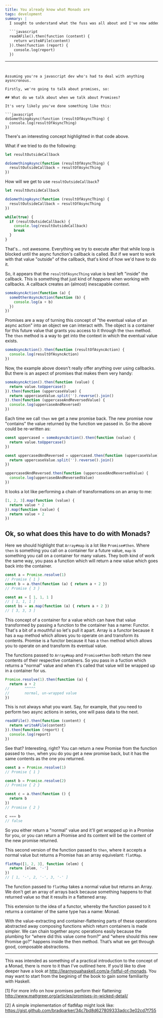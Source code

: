 ```yaml
---
title: You already know what Monads are
tags: development
summary: |
  I sought to understand what the fuss was all about and I've now added to the mass of Monad Explainer posts on the internet.

  ```javascript
  readAFile().then(function (content) {
    return writeAFile(content)
  }).then(function (report) {
    console.log(report)
  })
  ```
---
```


Assuming you're a javascript dev who's had to deal with anything aysncronous.

Firstly, we're going to talk about promises, so:

## What do we talk about when we talk about Promises?

It's very likely you've done something like this:

```javascript
doSomethingAsync(function (resultOfAsyncThing) {
  console.log(resultOfAsyncThing)
})
```

There's an interesting concept highlighted in that code above.

What if we tried to do the following:

```javascript
let resultOutsideCallback

doSomethingAsync(function (resultOfAsyncThing) {
  resultOutsideCallback = resultOfAsyncThing
})
```

How will we get to use `resultOutsideCallback`?

```javascript
let resultOutsideCallback

doSomethingAsync(function (resultOfAsyncThing) {
  resultOutsideCallback = resultOfAsyncThing
})

while(true) {
  if (resultOutsideCallback) {
    console.log(resultOutsideCallback)
    break
  }
}
```

That's... not awesome. Everything we try to execute after that while loop is blocked until the async function's callback is called. But if we want to work with that value "outside" of the callback, that's kind of how we'd have to do it.

So, it appears that the `resultOfAsyncThing` value is best left "inside" the callback. This is something that just kind of _happens_ when working with callbacks. A callback creates an (almost) inescapable context.

```javascript
someAsyncAction(function (a) {
  someOtherAsyncAction(function (b) {
    console.log(a + b)
  })
})
```

Promises are a way of turning this concept of "the eventual value of an async action" into an object we can interact with. The object is a container for this future value that grants you access to it through the `then` method. The `then` method is a way to get into the context in which the eventual value exists.

```javascript
someAsyncAction().then(function (resultOfAsyncAction) {
  console.log(resultOfAsyncAction)
})
```

Now, the example above doesn't really offer anything over using callbacks. But there is an aspect of promises that makes them very handy:

```javascript
someAsyncAction().then(function (value) {
  return value.toUppercase()
}).then(function (uppercaseValue) {
  return uppercaseValue.split('').reverse().join()
}).then(function (uppercaseAndReversedValue) {
  console.log(uppercaseAndReversed)
})
```

Each time we call `then` we get a new promise back. The new promise now "contains" the value returned by the function we passed in. So the above could be re-written as:

```javascript
const uppercased = someAsyncAction().then(function (value) {
  return value.toUppercase()
})

const uppercasedAndReversed = uppercased.then(function (uppercaseValue) {
  return uppercaseValue.split('').reverse().join()
})

uppercasedAndReversed.then(function (uppercasedAndReversedValue) {
  console.log(uppercasedAndReversedValue)
})
```

It looks a lot like performing a chain of transformations on an array to me:

```javascript
[1, 2, 3].map(function (value) { 
  return value * 2
}).map(function (value) {
  return value + 2
})
```

## Ok, so what does this have to do with Monads?

Here we should highlight that `Array#map` is a lot like `Promise#then`. Where `then` is something you call on a container for a future value, `map` is something you call on a container for many values. They both kind of work the same way, you pass a function which will return a new value which goes back into the container.

```javascript
const a = Promise.resolve(1)
// Promise { 1 }
const b = a.then(function (a) { return a + 2 })
// Promise { 3 }

const as = [ 1, 1, 1 ]
// [ 1, 1, 1 ]
const bs = as.map(function (a) { return a + 2 })
// [ 3, 3, 3 ]
```

This concept of a container for a value which can have that value transformed by passing a function to the container has a name: Functor. That's a bit of a mouthful so let's pull it apart. Array is a functor because it has a `map` method which allows you to operate on and transform its contents. Promise is a functor because it has a `then` method which allows you to operate on and transform its eventual value.

The functions passed to `Array#map` and `Promise#then` both return the new contents of their respective containers. So you pass in a fuction which returns a "normal" value and when it's called that value will be wrapped up in a container for us.

```javascript
Promise.resolve(1).then(function (a) { 
  return a + 2 
//       ^^^^^ 
//       normal, un-wrapped value
})

```

This is not always what you want. Say, for example, that you need to perform two async actions in series, one will pass data to the next.

```javascript
readAFile().then(function (content) {
  return writeAFile(content)
}).then(function (report) {
  console.log(report)
})
```

See that? Interesting, right? You can return a new Promise from the function passed to `then`, when you do you get a new promise back, but it has the same contents as the one you returned.

```javascript
const a = Promise.resolve(1)
// Promise { 1 }

const b = Promise.resolve(2)
// Promise { 2 }

const c = a.then(function () {
  return b
})
// Promise { 2 }

c === b
// false
```

So you either return a "normal" value and it'll get wrapped up in a Promise for you, or you can return a Promise and its content will be the content of the new promise returned.

This second version of the function passed to `then`, where it accepts a normal value but returns a Promise has an array equivelant: `flatMap`.

```javascript
flatMap([1, 2, 3], function (elem) { 
  return [elem, '-']
})
// [ 1, '-', 2, '-', 3, '-' ]
```

The function passed to `flatMap` takes a normal value but returns an Array. We don't get an array of arrays back because something happens to that returned value so that it results in a flattened array.

This extension to the idea of a functor, whereby the function passed to it returns a container of the same type has a name: Monad.

With the value-extracting and container-flattening parts of these operations abstracted away composing functions which return containers is made simpler. We can chain together async operations easily because the plumbing for “where did this value come from?” and “where should this new Promise go?” happens inside the then method. That’s what we get through good, composable abstractions.

***

This was intended as something of a practical introduction to the concept of a Monad, there is more to it than I’ve outlined here. If you’d like to dive deeper have a look at http://learnyouahaskell.com/a-fistful-of-monads. You may want to start from the begining of the book to gain some familiarity with Haskell.

[1] For more info on how promises perform their flattening: http://www.mattgreer.org/articles/promises-in-wicked-detail/

[2] A simple implementation of flatMap might look like: https://gist.github.com/bradparker/34c7bd8d627809333adcc3e02cd7f755
